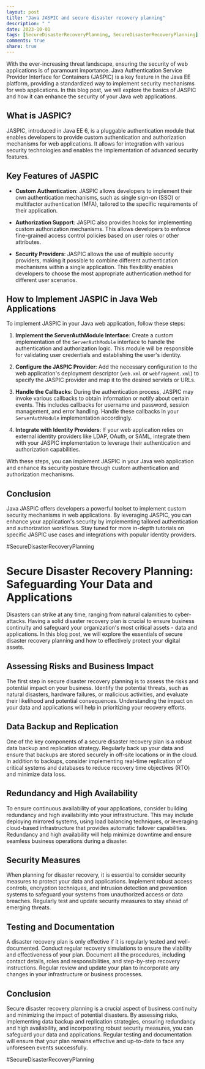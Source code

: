 ```yaml
---
layout: post
title: "Java JASPIC and secure disaster recovery planning"
description: " "
date: 2023-10-01
tags: [SecureDisasterRecoveryPlanning, SecureDisasterRecoveryPlanning]
comments: true
share: true
---
```


With the ever-increasing threat landscape, ensuring the security of web applications is of paramount importance. Java Authentication Service Provider Interface for Containers (JASPIC) is a key feature in the Java EE platform, providing a standardized way to implement security mechanisms for web applications. In this blog post, we will explore the basics of JASPIC and how it can enhance the security of your Java web applications.

## What is JASPIC?

JASPIC, introduced in Java EE 6, is a pluggable authentication module that enables developers to provide custom authentication and authorization mechanisms for web applications. It allows for integration with various security technologies and enables the implementation of advanced security features.

## Key Features of JASPIC

- **Custom Authentication**: JASPIC allows developers to implement their own authentication mechanisms, such as single sign-on (SSO) or multifactor authentication (MFA), tailored to the specific requirements of their application.

- **Authorization Support**: JASPIC also provides hooks for implementing custom authorization mechanisms. This allows developers to enforce fine-grained access control policies based on user roles or other attributes.

- **Security Providers**: JASPIC allows the use of multiple security providers, making it possible to combine different authentication mechanisms within a single application. This flexibility enables developers to choose the most appropriate authentication method for different user scenarios.

## How to Implement JASPIC in Java Web Applications

To implement JASPIC in your Java web application, follow these steps:

1. **Implement the ServerAuthModule Interface**: Create a custom implementation of the `ServerAuthModule` interface to handle the authentication and authorization logic. This module will be responsible for validating user credentials and establishing the user's identity.

2. **Configure the JASPIC Provider**: Add the necessary configuration to the web application's deployment descriptor (`web.xml` or `webfragment.xml`) to specify the JASPIC provider and map it to the desired servlets or URLs.

3. **Handle the Callbacks**: During the authentication process, JASPIC may invoke various callbacks to obtain information or notify about certain events. This includes callbacks for username and password, session management, and error handling. Handle these callbacks in your `ServerAuthModule` implementation accordingly.

4. **Integrate with Identity Providers**: If your web application relies on external identity providers like LDAP, OAuth, or SAML, integrate them with your JASPIC implementation to leverage their authentication and authorization capabilities.

With these steps, you can implement JASPIC in your Java web application and enhance its security posture through custom authentication and authorization mechanisms.

## Conclusion

Java JASPIC offers developers a powerful toolset to implement custom security mechanisms in web applications. By leveraging JASPIC, you can enhance your application's security by implementing tailored authentication and authorization workflows. Stay tuned for more in-depth tutorials on specific JASPIC use cases and integrations with popular identity providers.

#SecureDisasterRecoveryPlanning

# Secure Disaster Recovery Planning: Safeguarding Your Data and Applications

Disasters can strike at any time, ranging from natural calamities to cyber-attacks. Having a solid disaster recovery plan is crucial to ensure business continuity and safeguard your organization's most critical assets - data and applications. In this blog post, we will explore the essentials of secure disaster recovery planning and how to effectively protect your digital assets.

## Assessing Risks and Business Impact

The first step in secure disaster recovery planning is to assess the risks and potential impact on your business. Identify the potential threats, such as natural disasters, hardware failures, or malicious activities, and evaluate their likelihood and potential consequences. Understanding the impact on your data and applications will help in prioritizing your recovery efforts.

## Data Backup and Replication

One of the key components of a secure disaster recovery plan is a robust data backup and replication strategy. Regularly back up your data and ensure that backups are stored securely in off-site locations or in the cloud. In addition to backups, consider implementing real-time replication of critical systems and databases to reduce recovery time objectives (RTO) and minimize data loss.

## Redundancy and High Availability

To ensure continuous availability of your applications, consider building redundancy and high availability into your infrastructure. This may include deploying mirrored systems, using load balancing techniques, or leveraging cloud-based infrastructure that provides automatic failover capabilities. Redundancy and high availability will help minimize downtime and ensure seamless business operations during a disaster.

## Security Measures

When planning for disaster recovery, it is essential to consider security measures to protect your data and applications. Implement robust access controls, encryption techniques, and intrusion detection and prevention systems to safeguard your systems from unauthorized access or data breaches. Regularly test and update security measures to stay ahead of emerging threats.

## Testing and Documentation

A disaster recovery plan is only effective if it is regularly tested and well-documented. Conduct regular recovery simulations to ensure the viability and effectiveness of your plan. Document all the procedures, including contact details, roles and responsibilities, and step-by-step recovery instructions. Regular review and update your plan to incorporate any changes in your infrastructure or business processes.

## Conclusion

Secure disaster recovery planning is a crucial aspect of business continuity and minimizing the impact of potential disasters. By assessing risks, implementing data backup and replication strategies, ensuring redundancy and high availability, and incorporating robust security measures, you can safeguard your data and applications. Regular testing and documentation will ensure that your plan remains effective and up-to-date to face any unforeseen events successfully.

#SecureDisasterRecoveryPlanning